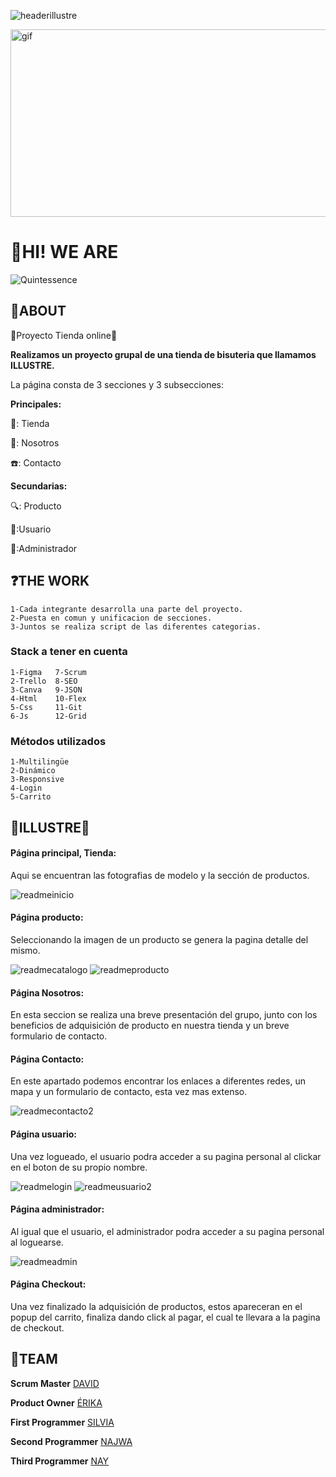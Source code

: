 ![headerillustre](https://github.com/user-attachments/assets/b6d56950-6e20-49d0-87e4-7824d2f8405c)

<img src="https://i.pinimg.com/originals/ae/04/be/ae04bed538cfc114dc560a12cf50adeb.gif" width="900" height="300" alt="gif">

<h1>👋HI! WE ARE</h1>

![Quintessence](https://github.com/user-attachments/assets/6f496b40-a523-4a28-9eee-df2813c5c65b)

<h2>🚀ABOUT</h2>
💫Proyecto Tienda online💫

**Realizamos un proyecto grupal de una tienda de bisuteria que llamamos ILLUSTRE.**

La página consta de 3 secciones y 3 subsecciones:

 **Principales:**
 
💍: Tienda 

👯: Nosotros

☎️: Contacto

**Secundarias:**

🔍: Producto

🫵:Usuario

🥇:Administrador


<h2>❓THE WORK</h2>

    1-Cada integrante desarrolla una parte del proyecto.
    2-Puesta en comun y unificacion de secciones.
    3-Juntos se realiza script de las diferentes categorias.    

<h3>Stack a tener en cuenta</h3>

    1-Figma   7-Scrum
    2-Trello  8-SEO
    3-Canva   9-JSON
    4-Html    10-Flex
    5-Css     11-Git
    6-Js      12-Grid

<h3>Métodos utilizados</h3>

    1-Multilingüe
    2-Dinámico
    3-Responsive
    4-Login
    5-Carrito

<h2>💎ILLUSTRE💎</h2>

#### Página principal, Tienda:
Aqui se encuentran las fotografias de modelo y la sección de productos.

![readmeinicio](https://github.com/user-attachments/assets/e832bf2d-77cb-48aa-8f21-2ae28b82dcd6)



#### Página producto:
Seleccionando la imagen de un producto se genera la pagina detalle del mismo.

![readmecatalogo](https://github.com/user-attachments/assets/06cd5272-f4ac-49a4-9489-ace21d5c2581)
![readmeproducto](https://github.com/user-attachments/assets/40b56806-f3f8-424b-9490-2b6aece05577)



#### Página Nosotros:
En esta seccion se realiza una breve presentación del grupo, junto con los beneficios de adquisición de producto en nuestra tienda y un breve formulario de contacto.




#### Página Contacto:
En este apartado podemos encontrar los enlaces a diferentes redes, un mapa y un formulario de contacto, esta vez mas extenso.

![readmecontacto2](https://github.com/user-attachments/assets/dee151f8-92e6-4146-bcfb-789921f64a50)


#### Página usuario:
Una vez logueado, el usuario podra acceder a su pagina personal al clickar en el boton de su propio nombre.

![readmelogin](https://github.com/user-attachments/assets/697e431c-0546-4a21-af71-63c65a7288c2)
![readmeusuario2](https://github.com/user-attachments/assets/d41524df-aaa9-469e-96bc-2c4dc5454326)



#### Página administrador:
Al igual que el usuario, el administrador podra acceder a su pagina personal al loguearse.

![readmeadmin](https://github.com/user-attachments/assets/028bcc63-1e7f-4423-ac1a-24c1a8e9e661)


#### Página Checkout:
Una vez finalizado la adquisición de productos, estos apareceran en el popup del carrito, finaliza dando click al pagar, el cual te llevara a la pagina de checkout.





<h2>👥TEAM</h2>

**Scrum Master**
[DAVID](https://github.com/Davis-10)

**Product Owner**
[ÉRIKA](https://github.com/Erika-Fullstack)

**First Programmer**
[SILVIA](https://github.com/silvia76-max)

**Second Programmer**
[NAJWA](https://github.com/Najwaelqortobi)

**Third Programmer**
[NAY](https://github.com/naytxi)


